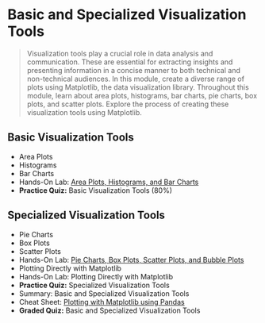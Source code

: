 # Basic and Specialized Visualization Tools
> Visualization tools play a crucial role in data analysis and communication. These are essential for extracting insights and presenting information in a concise manner to both technical and non-technical audiences. In this module, create a diverse range of plots using Matplotlib, the data visualization library. Throughout this module, learn about area plots, histograms, bar charts, pie charts, box plots, and scatter plots. Explore the process of creating these visualization tools using Matplotlib.
## Basic Visualization Tools
- Area Plots
- Histograms
- Bar Charts
- Hands-On Lab: [Area Plots, Histograms, and Bar Charts](https://github.com/KailaniBailey/IBM-Data-Science-Professional-Certificate/blob/main/08.%20Data%20Visualization%20with%20Python/Week%202%3A%20Basic%20and%20Specialized%20Visualization%20Tools/DV0101EN-Exercise-Area-Plots-Histograms-and-Bar-Charts_.ipynb)
- **Practice Quiz:** Basic Visualization Tools (80%)
## Specialized Visualization Tools
- Pie Charts
- Box Plots
- Scatter Plots
- Hands-On Lab: [Pie Charts, Box Plots, Scatter Plots, and Bubble Plots](https://github.com/KailaniBailey/IBM-Data-Science-Professional-Certificate/blob/main/08.%20Data%20Visualization%20with%20Python/Week%202%3A%20Basic%20and%20Specialized%20Visualization%20Tools/DV0101EN-Exercise-Pie-Charts-Box-Plots-Scatter-Plots-and-Bubble-Plots.ipynb)
- Plotting Directly with Matplotlib
- Hands-On Lab: Plotting Directly with Matplotlib
- **Practice Quiz:** Specialized Visualization Tools
- Summary: Basic and Specialized Visualization Tools
- Cheat Sheet: [Plotting with Matplotlib using Pandas](https://github.com/KailaniBailey/IBM-Data-Science-Professional-Certificate/blob/main/08.%20Data%20Visualization%20with%20Python/Week%202%3A%20Basic%20and%20Specialized%20Visualization%20Tools/Cheat-Sheet-Plotting-with-Matplotlib-Using-Pandas.pdf)
- **Graded Quiz:** Basic and Specialized Visualization Tools

